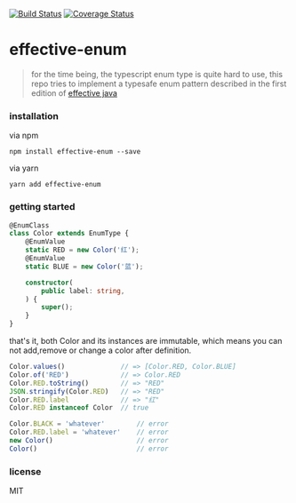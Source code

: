 [![Build Status](https://travis-ci.org/noob9527/effective-enum.svg?branch=master)](https://travis-ci.org/noob9527/effective-enum)
[![Coverage Status](https://coveralls.io/repos/github/noob9527/effective-enum/badge.svg?branch=master)](https://coveralls.io/github/noob9527/effective-enum?branch=master)
# effective-enum
> for the time being, the typescript enum type is quite hard to use, this repo tries to implement a typesafe enum pattern described in the first edition of [effective java](https://www.amazon.com/Effective-Java-3rd-Joshua-Bloch/dp/0134685997)

### installation
via npm
```
npm install effective-enum --save
```
via yarn
```
yarn add effective-enum
```

### getting started
```typescript
@EnumClass
class Color extends EnumType {
    @EnumValue
    static RED = new Color('红');
    @EnumValue
    static BLUE = new Color('蓝');

    constructor(
        public label: string,
    ) {
        super();
    }
}
```
that's it, both Color and its instances are immutable, which means you can not add,remove or change a color after definition.
```typescript
Color.values()              // => [Color.RED, Color.BLUE]
Color.of('RED')             // => Color.RED
Color.RED.toString()        // => "RED"
JSON.stringify(Color.RED)   // => "RED"
Color.RED.label             // => "红"
Color.RED instanceof Color  // true

Color.BLACK = 'whatever'        // error
Color.RED.label = 'whatever'    // error
new Color()                     // error
Color()                         // error
```

### license
MIT
